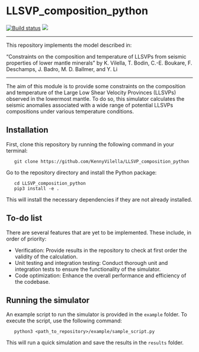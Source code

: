 # LLSVP_composition_python

[![Build status](https://github.com/KennyVilella/LLSVP_composition_python/workflows/CI/badge.svg)](https://github.com/KennyVilella/LLSVP_composition_python/actions)
[![](https://img.shields.io/badge/docs-main-blue.svg)][docs-main]

---
This repository implements the model described in:

“Constraints on the composition and temperature of LLSVPs from seismic properties of lower mantle minerals” by K. Vilella, T. Bodin, C.-E. Boukare, F. Deschamps, J. Badro, M. D. Ballmer, and Y. Li

---

The aim of this module is to provide some constraints on the composition and temperature of the Large Low Shear Velocity Provinces (LLSVPs) observed in the lowermost mantle.
To do so, this simulator calculates the seismic anomalies associated with a wide range of potential LLSVPs compositions under various temperature conditions.

## Installation

First, clone this repository by running the following command in your terminal:
```
   git clone https://github.com/KennyVilella/LLSVP_composition_python
```
Go to the repository directory and install the Python package:
```
   cd LLSVP_composition_python
   pip3 install -e .
```
This will install the necessary dependencies if they are not already installed.

## To-do list

There are several features that are yet to be implemented.
These include, in order of priority:
- Verification: Provide results in the repository to check at first order the validity of the calculation.
- Unit testing and integration testing: Conduct thorough unit and integration tests to ensure the functionality of the simulator.
- Code optimization: Enhance the overall performance and efficiency of the codebase.

## Running the simulator

An example script to run the simulator is provided in the `example` folder.
To execute the script, use the following command:
```
   python3 <path_to_repository>/example/sample_script.py
```
This will run a quick simulation and save the results in the `results` folder.

[docs-main]: https://kennyvilella.github.io/LLSVP_composition_python/
